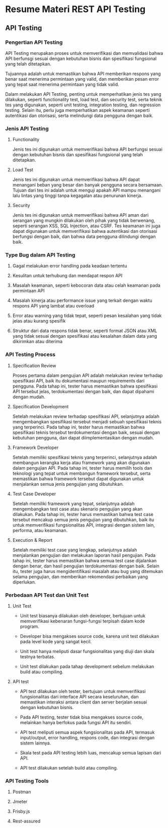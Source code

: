 # Resume Materi REST API Testing

## API Testing

### Pengertian API Testing 

API Testing merupakan proses untuk memverifikasi dan memvalidasi bahwa API berfunsgi sesuai dengan kebutuhan bisnis dan spesifikasi fungsional yang telah ditetapkan. 
   
Tujuannya adalah untuk memastikan bahwa API memberikan respons yang benar saat menerima permintaan yang valid, dan memberikan pesan error yang tepat saat menerima permintaan yang tidak valid. 
   
Dalam melakukan API Testing, penting untuk memperhatikan jenis tes yang dilakukan, seperti functionality test, load test, dan security test, serta teknik tes yang digunakan, seperti unit testing, integration testing, dan regression testing. Selain itu, perlu juga memperhatikan aspek keamanan seperti autentikasi dan otorisasi, serta melindungi data pengguna dengan baik.

### Jenis API Testing 

1. Functionality
    
   Jenis tes ini digunakan untuk memverifikasi bahwa API berfungsi sesuai dengan kebutuhan bisnis dan spesifikasi fungsional yang telah ditetapkan.
       
2. Load Test
    
   Jenis tes ini digunakan untuk memverifikasi bahwa API dapat menangani beban yang besar dan banyak pengguna secara bersamaan. Tujuan dari tes ini adalah    untuk menguji apakah API mampu menangani lalu lintas yang tinggi tanpa kegagalan atau penurunan kinerja.
       
3. Security 
    
   Jenis tes ini digunakan untuk memverifikasi bahwa API aman dari serangan yang mungkin dilakukan oleh pihak yang tidak berwenang, seperti serangan XSS,    SQL Injection, atau CSRF. Tes keamanan ini juga dapat digunakan untuk memverifikasi bahwa autentikasi dan otorisasi berfungsi dengan baik, dan bahwa      data pengguna dilindungi dengan baik.
       
### Type Bug dalam API Testing

1. Gagal melakukan error handling pada keadaan tertentu

2. Kesulitan untuk terhubung dan mendapat respon API

3. Masalah keamanan, seperti kebocoran data atau celah keamanan pada permintaan API

4. Masalah kinerja atau performance issue yang terkait dengan waktu respons API yang lambat atau overload

5. Error atau warning yang tidak tepat, seperti pesan kesalahan yang tidak jelas atau kurang spesifik

6. Struktur dari data respons tidak benar, seperti format JSON atau XML yang tidak sesuai dengan            spesifikasi atau kesalahan dalam data yang dikirimkan atau diterima

### API Testing Process

1. Specification Review
    
   Proses pertama dalam pengujian API adalah melakukan review terhadap spesifikasi API, baik itu dokumentasi maupun requirements dari pengguna. Pada tahap    ini, tester harus memastikan bahwa spesifikasi API tersebut jelas, terdokumentasi dengan baik, dan dapat dipahami dengan mudah.
       
2. Specification Development
       
   Setelah melakukan review terhadap spesifikasi API, selanjutnya adalah mengembangkan spesifikasi tersebut menjadi sebuah spesifikasi teknis yang            terperinci. Pada tahap ini, tester harus memastikan bahwa spesifikasi teknis tersebut terdokumentasi dengan baik, sesuai dengan kebutuhan pengguna, dan    dapat diimplementasikan dengan mudah.
       
3. Framework Developer
    
   Setelah memiliki spesifikasi teknis yang terperinci, selanjutnya adalah membangun kerangka kerja atau framework yang akan digunakan dalam pengujian        API. Pada tahap ini, tester harus memilih tools dan teknologi yang tepat untuk membangun framework tersebut, serta memastikan bahwa framework tersebut    dapat digunakan untuk menjalankan semua jenis pengujian yang dibutuhkan.
       
4. Test Case Developer
       
   Setelah memiliki framework yang tepat, selanjutnya adalah mengembangkan test case atau skenario pengujian yang akan dilakukan. Pada tahap ini, tester      harus memastikan bahwa test case tersebut mencakup semua jenis pengujian yang dibutuhkan, baik itu untuk memverifikasi fungsionalitas API, integrasi      dengan sistem lain, performa, atau keamanan.
       
5. Execution & Report
       
   Setelah memiliki test case yang lengkap, selanjutnya adalah menjalankan pengujian dan melakukan laporan hasil pengujian. Pada tahap ini, tester harus      memastikan bahwa semua test case dijalankan dengan benar, dan hasil pengujian terdokumentasi dengan baik. Selain itu, tester juga harus                    mengidentifikasi masalah atau bug yang ditemukan selama pengujian, dan memberikan rekomendasi perbaikan yang diperlukan.

### Perbedaan API Test dan Unit Test

1. Unit Test
    
   - Unit test biasanya dilakukan oleh developer, bertujuan untuk memverifikasi kebenaran fungsi-fungsi terpisah dalam kode program. 
       
   - Developer bisa mengakses source code, karena unit test dilakukan pada level kode yang sangat kecil.
       
   - Unit test hanya meliputi dasar fungsionalitas yang diuji dan skala testnya terbatas.
       
   - Unit test dilakukan pada tahap development sebelum melakukan build atau compiling.
       
2. API test
    
   - API test dilakukan oleh tester, bertujuan untuk memverifikasi fungsionalitas dari interface API secara keseluruhan, dan memastikan interaksi antara        client dan server berjalan sesuai dengan kebutuhan bisnis.
       
   - Pada API testing, tester tidak bisa mengakses source code, melainkan hanya berfokus pada fungsi API itu sendiri.
       
   - API test meliputi semua aspek fungsionalitas pada API, termasuk input/output, error handling, respons code, dan integrasi dengan sistem lainnya.
       
   - Skala test pada API testing lebih luas, mencakup semua lapisan dari API.
       
   - API test dilakukan setelah build atau compiling.

### API Testing Tools

1. Postman

2. Jmeter

3. Frisby.js

4. Rest-assured  